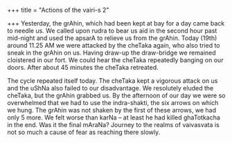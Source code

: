 +++
title = "Actions of the vairi-s 2"

+++
Yesterday, the grAhin, which had been kept at bay for a day came back to
needle us. We called upon rudra to bear us aid in the second hour past
mid-night and used the apsarA to relieve us from the grAhin. Today
(19th) around 11.25 AM we were attacked by the cheTaka again, who also
tried to sneak in the grAhin on us. Having draw-up the draw-bridge we
remained cloistered in our fort. We could hear the cheTaka repeatedly
banging on our doors. After about 45 minutes the cheTaka retreated.

The cycle repeated itself today. The cheTaka kept a vigorous attack on
us and the uShNa also failed to our disadvantage. We resolutely eluded
the cheTaka, but the grAhin grabbed us. By the afternoon of our day we
were so overwhelmed that we had to use the indra-shakti, the six arrows
on which we hung. The grAhin was not shaken by the first of these
arrows, we had only 5 more. We felt worse than karNa – at least he had
killed ghaTotkacha in the end. Was it the final mAraNa? Journey to the
realms of vaivasvata is not so much a cause of fear as reaching there
slowly.
